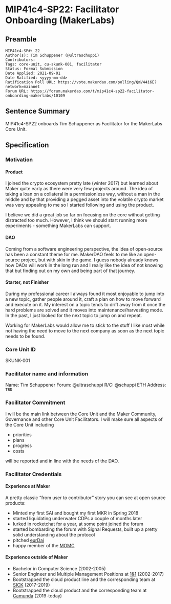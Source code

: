 # MIP41c4-SP22: Facilitator Onboarding (MakerLabs)

## Preamble

```
MIP41c4-SP#: 22
Author(s): Tim Schuppener (@ultraschuppi)
Contributors:
Tags: core-unit, cu-skunk-001, facilitator
Status: Formal Submission
Date Applied: 2021-09-01
Date Ratified: <yyyy-mm-dd>  
Ratification Poll URL: https://vote.makerdao.com/polling/QmV44i6E?network=mainnet
Forum URL: https://forum.makerdao.com/t/mip41c4-sp22-facilitator-onboarding-makerlabs/10109
```

## Sentence Summary

MIP41c4-SP22 onboards Tim Schuppener as Facilitator for the MakerLabs Core Unit.

## Specification

### Motivation

#### Product

I joined the crypto ecosystem pretty late (winter 2017) but learned about Maker quite early as there were very few projects around. The idea of taking a loan on a collateral in a permissionless way, without a man in the middle and by that providing a pegged asset into the volatile crypto market was very appealing to me so I started following and using the product.

I believe we did a great job so far on focusing on the core without getting distracted too much. However, I think we should start running more experiments - something MakerLabs can support.

#### DAO

Coming from a software engineering perspective, the idea of open-source has been a constant theme for me. MakerDAO feels to me like an open-source project, but with skin in the game. I guess nobody already knows how DAOs will work in the long run and I really like the idea of not knowing that but finding out on my own and being part of that journey.

#### Starter, not Finisher

During my professional career I always found it most enjoyable to jump into a new topic, gather people around it, craft a plan on how to move forward and execute on it. My interest on a topic tends to drift away from it once the hard problems are solved and it moves into maintenance/harvesting mode. In the past, I just looked for the next topic to jump on and repeat.

Working for MakerLabs would allow me to stick to the stuff I like most while not having the need to move to the next company as soon as the next topic needs to be found.

### Core Unit ID

SKUNK-001

### Facilitator name and information

Name: Tim Schuppener
Forum: @ultraschuppi
R/C: @schuppi
ETH Address: `TBD`

### Facilitator Commitment

I will be the main link between the Core Unit and the Maker Community, Governance and other Core Unit Facilitators. I will make sure all aspects of the Core Unit including

* priorities
* plans
* progress
* costs

will be reported and in line with the needs of the DAO.

### Facilitator Credentials

#### Experience at Maker

A pretty classic “from user to contributor” story you can see at open source products:

* Minted my first SAI and bought my first MKR in Spring 2018
* started liquidating underwater CDPs a couple of months later
* lurked in rocketchat for a year, at some point joined the forum
* started bombarding the forum with Signal Requests, built up a pretty solid understanding about the protocol
* pitched [eurDai](https://forum.makerdao.com/t/mip13c3-sp10-declaration-of-intent-eurdai/6766)
* happy member of the [MOMC](https://forum.makerdao.com/t/parameter-proposal-group-makerdao-open-market-committee/7355)

#### Experience outside of Maker

* Bachelor in Computer Science (2002-2005)
* Senior Engineer and Multiple Management Positions at [1&1](https://www.ionos.com/) (2002-2017)
* Bootstrapped the cloud product line and the corresponding team at [SICK](http://sick.de) (2017-2019)
* Bootstrapped the cloud product and the corresponding team at [Camunda](http://camunda.com) (2019-today)
